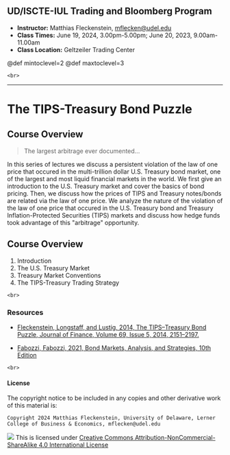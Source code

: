 
## UD/ISCTE-IUL Trading and Bloomberg Program


* **Instructor:** Matthias Fleckenstein, [mflecken@udel.edu](mailto:mflecken@udel.edu)
* **Class Times:** June 19, 2024, 3.00pm-5.00pm; June 20, 2023, 9.00am-11.00am 
* **Class Location:** Geltzeiler Trading Center

@def mintoclevel=2 
@def maxtoclevel=3

~~~
<br>
~~~

---

# The TIPS-Treasury Bond Puzzle

## Course Overview

> The largest arbitrage ever documented...

In this series of lectures we discuss a persistent violation of the law of one price that occured in the multi-trillion dollar U.S. Treasury bond market, one of the largest and most liquid financial markets in the world.
We first give an introduction to the U.S. Treasury market and cover the basics of bond pricing.
Then, we discuss how the prices of TIPS and Treasury notes/bonds are related via the law of one price. 
We analyze the nature of the violation of the law of one price that occured in the U.S. Treasury bond and 
Treasury Inflation-Protected Securities (TIPS) markets and discuss how hedge funds took advantage of this "arbitrage" opportunity.


## Course Overview
1. Introduction
2. The U.S. Treasury Market
3. Treasury Market Conventions
4. The TIPS-Treasury Trading Strategy


~~~
<br>
~~~

### Resources

* [Fleckenstein, Longstaff, and Lustig, 2014, The TIPS–Treasury Bond Puzzle, Journal of Finance, Volume 69, Issue 5, 2014, 2151–2197.](https://doi.org/10.1111/jofi.12032)

* [Fabozzi, Fabozzi, 2021, Bond Markets, Analysis, and Strategies, 10th Edition](https://mitpress.mit.edu/books/bond-markets-analysis-and-strategies-tenth-edition)

~~~
<br>
~~~

#### License

The copyright notice to be included in any copies and other derivative work of this material is:

```
Copyright 2024 Matthias Fleckenstein, University of Delaware, Lerner College of Business & Economics, mflecken@udel.edu
```

![](https://licensebuttons.net/l/by-nc-sa/4.0/80x15.png) This is licensed under [Creative Commons Attribution-NonCommercial-ShareAlike 4.0 International License](http://creativecommons.org/licenses/by-nc-sa/4.0/)
